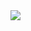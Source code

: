 <img src="https://img.shields.io/badge/Java-E34F26?style=for-the-badge&logo=html5&logoColor=white">
